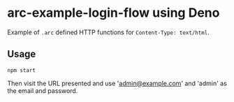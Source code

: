 # arc-example-login-flow using Deno 

Example of `.arc` defined HTTP functions for `Content-Type: text/html`.

## Usage

    npm start

Then visit the URL presented and use 'admin@example.com' and 'admin' as the email and password.
